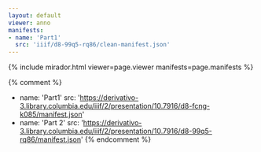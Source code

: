 ```yaml
---
layout: default
viewer: anno
manifests:
- name: 'Part1'
  src: 'iiif/d8-99q5-rq86/clean-manifest.json'
---
```


{% include mirador.html viewer=page.viewer manifests=page.manifests %}


{% comment %}
- name: 'Part1'
  src: 'https://derivativo-3.library.columbia.edu/iiif/2/presentation/10.7916/d8-fcng-k085/manifest.json'
- name: 'Part 2'
  src: 'https://derivativo-3.library.columbia.edu/iiif/2/presentation/10.7916/d8-99q5-rq86/manifest.json'
{% endcomment %}
